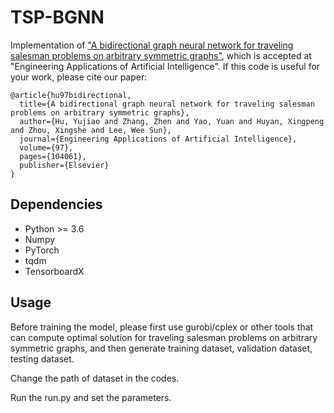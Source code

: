 # TSP-BGNN
Implementation of ["A bidirectional graph neural network for traveling salesman problems on arbitrary symmetric graphs"](https://www.sciencedirect.com/science/article/abs/pii/S0952197620303286), which is accepted at "Engineering Applications of Artificial Intelligence". If this code is useful for your work, please cite our paper:

    @article{hu97bidirectional,
      title={A bidirectional graph neural network for traveling salesman problems on arbitrary symmetric graphs},
      author={Hu, Yujiao and Zhang, Zhen and Yao, Yuan and Huyan, Xingpeng and Zhou, Xingshe and Lee, Wee Sun},
      journal={Engineering Applications of Artificial Intelligence},
      volume={97},
      pages={104061},
      publisher={Elsevier}
    }

## Dependencies
* Python >= 3.6
* Numpy
* PyTorch
* tqdm
* TensorboardX

## Usage
Before training the model, please first use gurobi/cplex or other tools that can compute optimal solution for  traveling salesman problems on arbitrary symmetric graphs, and then generate training dataset, validation dataset, testing dataset. 

Change the path of dataset in the codes.

Run the run.py and set the parameters.
